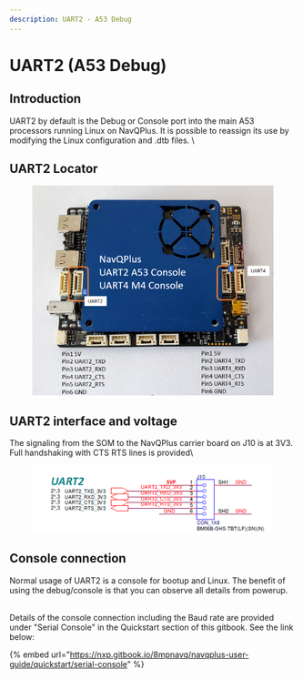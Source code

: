 ```yaml
---
description: UART2 - A53 Debug
---
```


# UART2 (A53 Debug)

## Introduction

UART2 by default is the Debug or Console port into the main A53 processors running Linux on NavQPlus. It is possible to reassign its use by modifying the Linux configuration and .dtb files. \


## UART2 Locator

<figure><img src="../../../.gitbook/assets/image (3).png" alt=""><figcaption></figcaption></figure>

## UART2 interface and voltage

The signaling from the SOM to the NavQPlus carrier board on J10 is at 3V3. Full handshaking with CTS RTS lines is provided\


<figure><img src="../../../.gitbook/assets/image (7).png" alt=""><figcaption></figcaption></figure>

## Console connection

Normal usage of UART2 is a console for bootup and Linux. The benefit of using the debug/console is that you can observe all details from powerup.

\
Details of the console connection including the Baud rate are provided under "Serial Console" in the Quickstart section of this gitbook. See the link below:

{% embed url="https://nxp.gitbook.io/8mpnavq/navqplus-user-guide/quickstart/serial-console" %}



##
